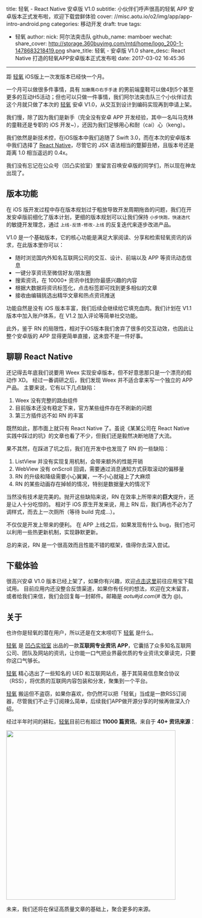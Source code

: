 title: 轻氧 - React Native 安卓版 V1.0
subtitle: 小伙伴们呼声很高的轻氧 APP 安卓版本正式发布啦，欢迎下载尝鲜体验
cover: //misc.aotu.io/o2/img/app/app-intro-android.png
categories: 移动开发
draft: true
tags:
  - 轻氧
author:
  nick: 阿尔法突击队
  github_name: mamboer
wechat:
  share_cover: http://storage.360buyimg.com/mtd/home/logo_200-1-1478683218419.png
  share_title: 轻氧 - 安卓版 V1.0
  share_desc: React Native 打造的轻氧APP安卓版本正式发布啦
date: 2017-03-02 16:45:36

---

距 [轻氧](//app.aotu.io) iOS版上一次发版本已经快一个月。

一个月可以做很多件事情，具有 `加藤鹰の右手手速` 的男前端童鞋可以做4到5个甚至更多的互动H5活动；但也可以只做一件事情，我们阿尔法突击队三个小伙伴过去这个月就只做了本次的 [轻氧](//app.aotu.io) 安卓 V1.0，从交互到设计到编码实现再到申请上架。

我们慢，除了因为我们是新手（完全没有安卓 APP 开发经验，其中一名叫马克林的童鞋还是专职的 iOS 开发~），还因为我们足够用心和耐（cai）心（keng）。

我们依然是新技术控，在iOS版本中我们追随了 Swift 3.0，而在本次的安卓版本中我们选择了 [React Native](https://facebook.github.io/react-native/)，尽管它的 JSX 语法相当的蹩脚丑陋，且版本号还是距离 1.0 相当遥远的 0.4x。

我们没有忘记在公众号（凹凸实验室）里留言召唤安卓版的同学们，所以现在神龙出现了。

## 版本功能

在 iOS 版开发过程中存在版本规划过于粗放导致开发周期拖沓的问题，我们在开发安卓版前细化了版本计划，更细的版本规划可以让我们保持 `小步快跑，快速迭代` 的敏捷开发理念，通过 `上线-反馈-修改-上线` 的反复迭代来逐步改进产品。

V1.0 是一个基础版本，它的核心功能是满足大家阅读、分享和检索轻氧资讯的诉求，在此版本里你可以：

- 随时浏览国内外知名互联网公司的交互、设计、前端以及 APP 等资讯动态信息
- 一键分享资讯至微信好友/朋友圈
- 搜索资讯，在 10000+ 资讯中找到你最感兴趣的内容
- 根据大数据将资讯标签化，点击标签即可找到更多相似的文章
- 接收由编辑挑选出精华文章和热点资讯推送

功能自然是没有 iOS 版本丰富，我们后续会继续给它填充血肉。我们计划在 V1.1 版本中加入账户体系，在 V1.2 加入评论等简单社交功能。

此外，鉴于 RN 的局限性，相对于iOS版本我们舍弃了很多的交互动效，也因此让整个安卓版的 APP 显得更简单直接，这未尝不是一件好事。

## 聊聊 React Native

还记得去年底我们说要用 Weex 实现安卓版本，但不好意思那只是一个漂亮的假动作 XD。
经过一番调研之后，我们发现 Weex 并不适合拿来写一个独立的 APP 产品。
主要来说，它有以下几点缺陷：

1. Weex 没有完整的路由组件
2. 目前版本还没有稳定下来，官方某些组件存在不刷新的问题
3. 第三方插件远不如 RN 的丰富

既然如此，那市面上就只有 React Native 了。虽说《某某公司在 React Native 实践中踩过的坑》的文章也看了不少，但我们还是毅然决断地随了大流。

果不其然，在踩进了坑之后，我们在开发中也发现了 RN 的一些缺陷：

1. ListView 并没有实现复用机制，会带来额外的性能开销
2. WebView 没有 onScroll 回调，需要通过消息通知方式获取滚动的偏移量
3. RN 的升级和降级需要小心翼翼，一不小心就碰上了大麻烦
4. RN 的某些动画存在掉帧的情况，特别是数据量大的情况下

当然没有技术是完美的。抛开这些缺陷来说，RN 在效率上所带来的**巨大**提升，还是让人十分吃惊的。
相对于 iOS 原生开发来说，用上 RN 后，我们再也不必为了调样式，而去上一次厕所（等待 build 完成...）。

不仅仅是开发上带来的便利。
在 APP 上线之后，如果发现有什么 bug，我们也可以利用一些热更新机制，实现静默更新。

总的来说，RN 是一个很高效而且性能不错的框架，值得你去深入尝试。

## 下载体验

很高兴安卓 V1.0 版本已经上架了，如果你有兴趣，欢迎[点击这里](http://a.app.qq.com/o/simple.jsp?pkgname=com.aurorarn)前往应用宝下载试用。
目前应用内还没整合反馈渠道，如果你有任何的想法，欢迎在文末留言，或者给我们来信，我们会回复每一封邮件。邮箱是 *aotu#jd.com*(# 改为 @)。

## 关于

也许你是轻氧的潜在用户，所以还是在文末唠叨下 [轻氧](//app.aotu.io) 是什么。

[轻氧](//app.aotu.io) 是 [凹凸实验室](//aotu.io) 出品的一款**互联网专业资讯 APP**，它囊括了众多知名互联网公司、团队及网站的资讯，让你能一口气把业界最优质的专业资讯文章读完，只要你这口气够长。

[轻氧](//app.aotu.io) 精心选出了一些知名的 UED 和互联网站点，基于其简易信息聚合协议（RSS），将优质的互联网内容包装和分发，聚集到一个平台。

[轻氧](//app.aotu.io) 搬运但不盗窃，如果你喜欢，你仍然可以把「轻氧」当成是一款RSS订阅器，尽管我们不止于订阅辣么简单，后续我们APP做开源分享的时候再做深入介绍。

经过半年时间的耕耘，[轻氧](//app.aotu.io)目前已有超过 **11000 篇资讯**，来自于 **40+ 资讯来源**：

<img src="http://storage.360buyimg.com/mtd/home/origins_2-1-1478676025006.png" width="450px">

未来，我们还将在保证高质量文章的基础上，聚合更多的来源。
